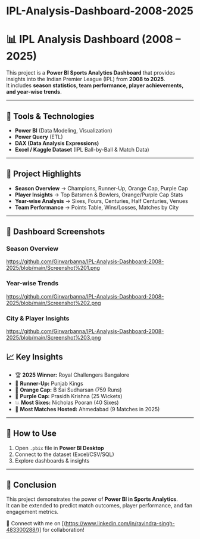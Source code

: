 # IPL-Analysis-Dashboard-2008-2025
# 📊 IPL Analysis Dashboard (2008 – 2025)

This project is a **Power BI Sports Analytics Dashboard** that provides insights into the Indian Premier League (IPL) from **2008 to 2025**.  
It includes **season statistics, team performance, player achievements, and year-wise trends**.

---

## 🔧 Tools & Technologies
- **Power BI** (Data Modeling, Visualization)
- **Power Query** (ETL)
- **DAX (Data Analysis Expressions)**
- **Excel / Kaggle Dataset** (IPL Ball-by-Ball & Match Data)

---

## 📂 Project Highlights
- **Season Overview** → Champions, Runner-Up, Orange Cap, Purple Cap  
- **Player Insights** → Top Batsmen & Bowlers, Orange/Purple Cap Stats  
- **Year-wise Analysis** → Sixes, Fours, Centuries, Half Centuries, Venues  
- **Team Performance** → Points Table, Wins/Losses, Matches by City  

---

## 📸 Dashboard Screenshots
### Season Overview
https://github.com/Girwarbanna/IPL-Analysis-Dashboard-2008-2025/blob/main/Screenshot%201.png
### Year-wise Trends
https://github.com/Girwarbanna/IPL-Analysis-Dashboard-2008-2025/blob/main/Screenshot%202.png
### City & Player Insights
https://github.com/Girwarbanna/IPL-Analysis-Dashboard-2008-2025/blob/main/Screenshot%203.png

## 📈 Key Insights
- 🏆 **2025 Winner:** Royal Challengers Bangalore  
- 🥈 **Runner-Up:** Punjab Kings  
- 🥇 **Orange Cap:** B Sai Sudharsan (759 Runs)  
- 🎯 **Purple Cap:** Prasidh Krishna (25 Wickets)  
- 💥 **Most Sixes:** Nicholas Pooran (40 Sixes)  
- 📍 **Most Matches Hosted:** Ahmedabad (9 Matches in 2025)  

---

## 🚀 How to Use
1. Open `.pbix` file in **Power BI Desktop**  
2. Connect to the dataset (Excel/CSV/SQL)  
3. Explore dashboards & insights  

---

## 📌 Conclusion
This project demonstrates the power of **Power BI in Sports Analytics**.  
It can be extended to predict match outcomes, player performance, and fan engagement metrics.

📢 Connect with me on [(https://www.linkedin.com/in/ravindra-singh-483300288/)] for collaboration!

